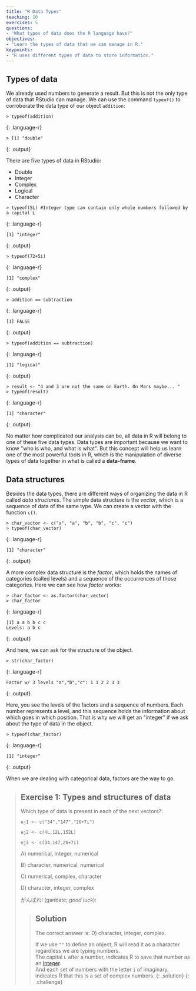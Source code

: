 ```yaml
---
title: "R Data Types"
teaching: 10
exercises: 5
questions:
- "What types of data does the R language have?"
objectives:
- "Learn the types of data that we can manage in R."
keypoints:
- "R uses different types of data to store information."
---
```

## Types of data

We already used numbers to generate a result. But this is not the only type of data that RStudio 
can manage. We can use the command `typeof()` to corroborate the data type of our object `addition`:

~~~
> typeof(addition)
~~~
{: .language-r}

~~~
> [1] "double"
~~~
{: .output}

There are five types of data in RStudio:
* Double
* Integer
* Complex
* Logical
* Character

~~~
> typeof(5L) #Integer type can contain only whole numbers followed by a capital L
~~~
{: .language-r}
~~~
[1] "integer"
~~~
{: .output}

~~~
> typeof(72+5i)
~~~
{: .language-r}
~~~
[1] "complex"
~~~
{: .output}

~~~
> addition == subtraction
~~~
{: .language-r}
~~~
[1] FALSE
~~~
{: .output}

~~~
> typeof(addition == subtraction)
~~~
{: .language-r}
~~~
[1] "logical"
~~~
{: .output}

~~~
> result <- "4 and 3 are not the same on Earth. On Mars maybe... "
> typeof(result)
~~~
{: .language-r}
~~~
[1] "character"
~~~
{: .output}

No matter how complicated our analysis can be, all data in R will belong to one of these
five data types. Data types are important because we want to know "who is who, and 
what is what". But this concept will help us learn one of the most powerful tools in R, which is 
the manipulation of diverse types of data together in what is called a **data-frame**.

## Data structures

Besides the data types, there are different ways of organizing the data in R called *data structures*. The simple data structure is the *vector*, which is a sequence of data of the same type. We can create a vector with the function `c()`.
~~~
> char_vector <- c("a", "a", "b", "b", "c", "c")
> typeof(char_vector)
~~~
{: .language-r}
~~~
[1] "character"
~~~
{: .output}

A more complex data structure is the *factor*, which holds the names of categories (called levels) and a sequence of the occurrences of those categories.
Here we can see how *factor* works:
~~~
> char_factor <- as.factor(char_vector)
> char_factor
~~~
{: .language-r}
~~~
[1] a a b b c c
Levels: a b c
~~~
{: .output}

And here, we can ask for the structure of the object.
~~~
> str(char_factor)
~~~
{: .language-r}
~~~
Factor w/ 3 levels "a","b","c": 1 1 2 2 3 3
~~~
{: .output}

Here, you see the levels of the factors and a sequence of numbers. Each number represents a level, and this sequence holds the information about which goes in which position. That is why we will get an "integer" if we ask about the type of data in the object.
~~~
> typeof(char_factor)
~~~
{: .language-r}
~~~
[1] "integer"
~~~
{: .output}

When we are dealing with categorical data, factors are the way to go.

> ## Exercise 1: Types and structures of data
> 
> Which type of data is present in each of the next vectors?:
> 
> `ej1 <- c("34","147","26+7i")`
>
> `ej2 <- c(4L,12L,152L)`
>
> `ej3 <- c(34,147,26+7i)`
> 
> A) numerical, integer, numerical
>
> B) character, numerical, numerical
>
> C) numerical, complex, character
>
> D) character, integer, complex
>
> がんばれ! (ganbate; *good luck*):
>> ## Solution
>> The correct answer is: 
>> D) character, integer, complex.  
>>   
>> If we use `""` to define an object, R will read it as a character regardless we are typing numbers.  
>> The capital `L` after a number, indicates R to save that number as an
>> [Integer](https://stackoverflow.com/questions/23660094/whats-the-difference-between-integer-class-and-numeric-class-in-r).   
>> And each set of numbers with the letter 
>> `i` of imaginary, indicates R that this is a set of 
>> complex numbers.
> {: .solution}
{: .challenge} 

